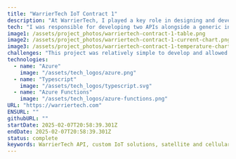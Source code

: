 ```yaml
---
title: "WarrierTech IoT Contract 1"
description: "At WarrierTech, I played a key role in designing and developing APIs and front-end interface for an IoT-based project. This system collected and visualized real-time temperature and current data, enabling analysis through interactive graphs."
tech: "I was responsible for developing two APIs alongside a generic interface for consuming them and setting up the necessary infrastructure for secure deployment. To enhance scalability and performance, I implemented a dedicated Azure Function App for data ingestion and a separate one for data consumption. We chose CosmosDB to ensure seamless scalability as the dataset grew. For the front-end, I utilized HTMX with ExpressJS, enabling a server-rendered (SSR) approach that reduced complexity, improved performance, and minimized client-side security risks. This approach eliminated unnecessary client-side JavaScript while maintaining dynamic interactions through secure, server-controlled updates. Additionally, I integrated Azure B2C authentication to provide a secure and scalable user management system, allowing the client to create and manage users efficiently."
image1: /assets/project_photos/warriertech-contract-1-table.png
image2: /assets/project_photos/warriertech-contract-1-current-chart.png
image3: /assets/project_photos/warriertech-contract-1-temperature-chart.png
challenges: "This project was relatively simple to develop and allowed me to learn about IoT hub and the HTMX library. The most challenging aspect was learning about Azure B2C and setting up the various FLOWS."
technologies:
  - name: "Azure"
    image: "/assets/tech_logos/azure.png"
  - name: "Typescript"
    image: "/assets/tech_logos/typescript.svg"
  - name: "Azure Functions"
    image: "/assets/tech_logos/azure-functions.png"
URL: "https://warriertech.com"
ENSURL: ""
githubURL: ""
startDate: 2025-02-07T20:58:39.301Z
endDate: 2025-02-07T20:58:39.301Z
status: complete
keywords: WarrierTech API, custom IoT solutions, satellite and cellular IoT, IoT data integration, environmental monitoring IoT, telematics API, industrial IoT API, Azure Functions, CosmosDB, secure IoT data, flexible JSON API, third-party IoT integration, digital and analog sensor API, device management IoT, cloud IoT storage, Devin Davis
---
```

